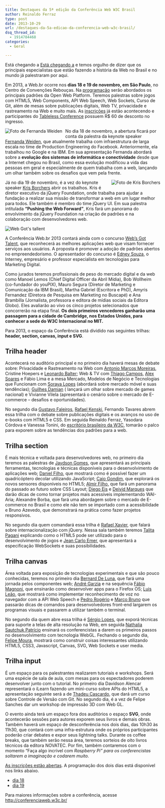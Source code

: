 ```yaml
---
title: Destaques da 5ª edição da Conferência Web W3C Brasil
author: Reinaldo Ferraz
type: post
date: 2013-10-29
url: /destaques-da-5a-edicao-da-conferencia-web-w3c-brasil/
dsq_thread_id:
  - 1914784468
categories:
  - Geral

---
```

Está chegando a [Está chegando a][1] e temos orgulho de dizer que os principais especialistas que estão fazendo a história da Web no Brasil e no mundo já palestraram por aqui.

Em 2013, a Web.br ocorre nos **dias 18 e 19 de novembro, em São Paulo**, no Centro de Convenções Rebouças. Na [programação][2] serão abordados os principais padrões da Open Web Platform. Teremos palestras sobre jogos com HTML5, Web Components, API Web Speech, Web Sockets, Curso de Git, além de mesas sobre publicações digitais, Web TV, privacidade e rastreamento na Web e muito mais. As [inscrições][3] já estão acontecendo e participantes do [Tableless Conference][4] possuem R$ 60 de desconto no ingresso.

<img style="float: left;margin: 0px 10px 10px 0px" alt="Foto de Fernanda Weiden" src="http://conferenciaweb.w3c.br/wp-content/themes/webbr2013/assets/img/speakers/fernanda-weiden-frame.jpg" />No dia 18 de novembro, a abertura ficará por conta da palestra da keynote speaker [Fernanda Weiden][5], que atualmente trabalha com infraestrutura de larga escala no time de Production Engineering do Facebook. Anteriormente, ela trabalhou no Google e na IBM. Em sua apresentação Fernanda abordará sobre a **evolução dos sistemas de informática e conectividade** desde que a Internet chegou no Brasil, como essa evolução modificou a vida das pessoas em geral e especialmente de quem trabalha com a web, lançando um olhar também sobre os desafios que vem pela frente.

 <img style="float: right;margin: 0px 0px 10px 10px" alt="Foto de Kris Borchers" src="http://conferenciaweb.w3c.br/wp-content/themes/webbr2013/assets/img/speakers/kris-frame.jpg" />Já no dia 19 de novembro, é a vez do keynote speaker [Kris Borchers][6] abrir os trabalhos. Kris é diretor executivo da jQuery Foundation, onde trabalha para ajudar a fundação a realizar sua missão de transformar a web em um lugar melhor para todos. Ele também é membro do time jQuery UI. Em sua palestra intitulada **“Pushing the Web Forward”**, Kris fará um panorama do envolvimento da jQuery Foundation na criação de padrões e na colaboração com desenvolvedores web.

<img style="clear: right" alt="Web Got's tallent" src="http://conferenciaweb.w3c.br/wp-content/uploads/2013/10/websgottalent_740px_final3.png" />

A Conferência Web.br 2013 contará ainda com o concurso [Web&#8217;s Got Talent][7], que reconhecerá as melhores aplicações web que visam fornecer serviços aos usuários. A proposta é promover a adoção de padrões abertos no empreendedorismo. O apresentador do concurso é <a href="http://interney.net/edney-entrevista-interney/" target="_blank">Edney Souza</a>, o Interney, empresário e professor especialista em tecnologias para Marketing Digital. 

Como jurados teremos profissionais de peso do mercado digital e da web como Manoel Lemos (Chief Digital Officer da Abril Mídia), Bob Wollheim (co-fundador do youPIX), Mauro Segura (Diretor de Marketing e Comunicação da IBM Brasil), Martha Gabriel (Escritora e PhD), Amyris Fernandez (Diretora de Pesquisa em Marketing no Buscapé) e Ana Brambilla (Jornalista, professora e editora de mídias sociais da Editora Globo). Eles avaliarão ao vivo os cinco projetos selecionados que concorrerão na etapa final. **Os dois primeiros vencedores ganharão uma passagem para a cidade de Cambridge, nos Estados Unidos, para conhecer a sede do W3C Internacional no MIT.**

Para 2013, o espaço da Conferência está dividido nas seguintes trilhas: **header, section, canvas, input e SVG**.

## Trilha header

Acontecerá no auditório principal e no primeiro dia haverá mesas de debate sobre: Privacidade e Rastreamento na Web com [Antonio Marcos Moreiras][8], Cristine Hoepers e [Leonardo Balter][9]; Web & TV com [Thiago Campos][10], [Alex Soares][11] e Fábio Lima e a mesa Mercado, Modelos de Negócio e Tecnologias que Funcionam com [Soraya Lopes][12] (abordará sobre mercado móvel e suas tendências); [Guilhes Damian][13] ( lançará um olhar sobre mercado de games nacional) e Vivianne Vilela (apresentará o cenário sobre o mercado de E-commerce – desafios e oportunidades). 

No segundo dia [Gustavo Faleiros][14], [Rafael Kenski][15], Fernando Tavares abrem essa trilha com o debate sobre publicações digitais e os avanços no uso de e-books com HTML5 e CSS. Em seguida Reinaldo Ferraz, Yasodara Córdova e Vanessa Tonini, do [escritório brasileiro da W3C][16], tomarão o palco para exporem sobre as tendências dos padrões para a web.

## Trilha section

É mais técnica e voltada para desenvolvedores web, no primeiro dia teremos as palestras de [Jaydson Gomes][17], que apresentará as principais ferramentas, tecnologias e técnicas disponíveis para o desenvolvimento de aplicações web; [Daniel Filho][18], que mostrará como é possível fazer um quadricóptero decolar utilizando JavaScript; [Caio Gondim][19], que explorará os novos sensores disponíveis no HTML5; [Almir Filho,][20] que fará um panorama do passado ao futuro sobre CSS Layout; [Diego Eis][21] e [Deivid Marques][22] que darão dicas de como tornar projetos mais acessíveis implementando WAI-Aria; Alexandre Borba, que fará uma abordagem sobre o mercado de E-commerce no Brasil e como ele não tem se importado com a acessibilidade e Bruno Azevedo, que demonstrará na prática como fazer projetos responsivos. 

No segundo dia quem comandará essa trilha é [Rafael Xavier][15], que falará sobre internacionalização com jQuery. Nessa sala também teremos [Talita Pagani][23] explicando como o HTML5 pode ser utilizado para o desenvolvimento de jogos e [Jean Carlo Emer][24], que apresentará a especificação WebSockets e suas possibilidades.

## Trilha canvas

Área voltada para exposição de tecnologias experimentais e que são pouco conhecidas, teremos no primeiro dia [Bernard De Luna][25], que fará uma jornada pelos componentes web; [André Garzia][26] e na sequência [Fábio Magnoni][27], que ensinarão como desenvolver apps para o Firefox OS; [Luis Leão][28], que mostrará como implementar reconhecimento de voz no navegador com a API Web Speech e [Pedro Rogério][29] e [Marco Bruno][30] que passarão dicas de comandos para desenvolvedores front-end largarem os programas visuais e passarem a utilizar também o terminal. 

No segundo dia quem abre essa trilha é [Sérgio Lopes][31], que exporá técnicas para suporte a telas de alta resolução na Web, em seguida [Nathalia Sautchuk Patrício][32] ensinará os conferencistas a darem os primeiros passos no desenvolvimento com tecnologia WebGL. Fechando o segundo dia, [Felipe Moura][33], mostrará como construir coisas interessantes utilizando HTML5, CSS3, Javascript, Canvas, SVG, Web Sockets e user media.

## Trilha input

É um espaço para os palestrantes realizarem tutoriais e workshops. Será uma espécie de sala de aula, com mesas para os espectadores poderem desenvolver junto com o tutorial. No primeiro dia Davidson Alencar representará o iLearn fazendo um mini-curso sobre APIs do HTML5, a apresentação seguinte será a de [Thadeu Cascardo][34], que dará um curso sobre Controle de Versão com Git. No segundo dia, é a vez de Felipe Sanches dar um workshop de impressão 3D com Web GL.

O evento ainda terá um espaço fora dos auditórios o espaço **SVG**, onde acontecerão sessões para autores exporem seus livros e demais obras. Também haverá um espaço de desconferência nos dois dias, das 10h30 às 11h30, que contará com uma infra-estrutura onde os próprios participantes poderão criar debates e expor seus lightning talks. Durante os coffee breaks, que também serão nessa área, teremos sorteios de oito livros técnicos da editora NOVATEC. Por fim, também contaremos com o momento “Faça algo incrível com _Raspberry Pi” para os conferencistas soltarem a imaginação e codarem muito._

[As inscrições estão abertas][3]. A programação dos dois dias está disponível nos links abaixo. 

  * [dia 18][35]
  * [dia 19][36]

Para maiores informações sobre a conferência, acesse <http://conferenciaweb.w3c.br/>

 [1]: http://conferenciaweb.w3c.br/
 [2]: http://conferenciaweb.w3c.br/#trilhas
 [3]: http://conferenciaweb.w3c.br/inscricoes/
 [4]: http://conferenciaweb.w3c.br/#eventos-parceiros
 [5]: http://conferenciaweb.w3c.br/#fernanda
 [6]: http://conferenciaweb.w3c.br/#kris
 [7]: http://conferenciaweb.w3c.br/inscricoes-abertas-para-o-webs-got-talent/
 [8]: http://conferenciaweb.w3c.br/#antonio
 [9]: http://conferenciaweb.w3c.br/#leo
 [10]: http://conferenciaweb.w3c.br/#thiago
 [11]: http://conferenciaweb.w3c.br/#alex
 [12]: http://conferenciaweb.w3c.br/#soraya
 [13]: http://conferenciaweb.w3c.br/#guilhes
 [14]: http://conferenciaweb.w3c.br/#gustavo
 [15]: http://conferenciaweb.w3c.br/#rafael
 [16]: http://www.w3c.br/
 [17]: http://conferenciaweb.w3c.br/#jaydson
 [18]: http://conferenciaweb.w3c.br/#daniel
 [19]: http://conferenciaweb.w3c.br/#caio
 [20]: http://conferenciaweb.w3c.br/#almir
 [21]: http://conferenciaweb.w3c.br/#diego
 [22]: http://conferenciaweb.w3c.br/#deivid
 [23]: http://conferenciaweb.w3c.br/#talita
 [24]: http://conferenciaweb.w3c.br/#jean
 [25]: http://conferenciaweb.w3c.br/#bernard
 [26]: http://conferenciaweb.w3c.br/#andre
 [27]: http://conferenciaweb.w3c.br/#fabio
 [28]: http://conferenciaweb.w3c.br/#luis
 [29]: http://conferenciaweb.w3c.br/#pedro
 [30]: http://conferenciaweb.w3c.br/#marco
 [31]: http://conferenciaweb.w3c.br/#sergio
 [32]: http://conferenciaweb.w3c.br/#nathalia
 [33]: http://conferenciaweb.w3c.br/#felipe
 [34]: http://conferenciaweb.w3c.br/#thadeu
 [35]: http://conferenciaweb.w3c.br/#trilha-primeiro-dia
 [36]: http://conferenciaweb.w3c.br/#trilha-segundo-dia